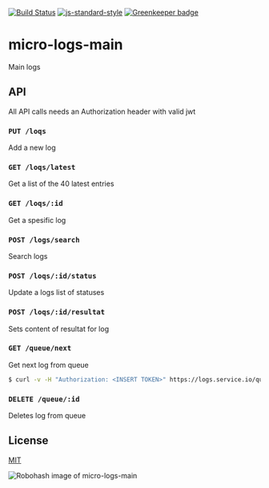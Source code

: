 [![Build Status](https://travis-ci.org/telemark/micro-logs-main.svg?branch=master)](https://travis-ci.org/telemark/micro-logs-main)
[![js-standard-style](https://img.shields.io/badge/code%20style-standard-brightgreen.svg?style=flat)](https://github.com/feross/standard)
[![Greenkeeper badge](https://badges.greenkeeper.io/telemark/micro-logs-main.svg)](https://greenkeeper.io/)

# micro-logs-main

Main logs

## API

All API calls needs an Authorization header with valid jwt  

### ```PUT /loqs```

Add a new log

### ```GET /loqs/latest```

Get a list of the 40 latest entries

### ```GET /loqs/:id```

Get a spesific log

### ```POST /logs/search```

Search logs

### ```POST /loqs/:id/status```

Update a logs list of statuses

### ```POST /loqs/:id/resultat```

Sets content of resultat for log

### ```GET /queue/next```

Get next log from queue

```bash
$ curl -v -H "Authorization: <INSERT TOKEN>" https://logs.service.io/queue/next
```

### ```DELETE /queue/:id```

Deletes log from queue

## License

[MIT](LICENSE)

![Robohash image of micro-logs-main](https://robots.kebabstudios.party/micro-logs-main.png "Robohash image of micro-logs-main")
